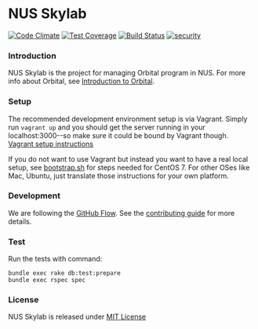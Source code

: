 NUS Skylab
========================================================

[![Code Climate](https://codeclimate.com/github/nusskylab/nusskylab/badges/gpa.svg)](https://codeclimate.com/github/nusskylab/nusskylab) [![Test Coverage](https://codeclimate.com/github/nusskylab/nusskylab/badges/coverage.svg)](https://codeclimate.com/github/nusskylab/nusskylab/coverage) [![Build Status](https://travis-ci.org/nusskylab/nusskylab.svg?branch=iss77)](https://travis-ci.org/nusskylab/nusskylab) [![security](https://hakiri.io/github/nusskylab/nusskylab/master.svg)](https://hakiri.io/github/nusskylab/nusskylab/master)

### Introduction

NUS Skylab is the project for managing Orbital program in NUS. For more info about Orbital, see [Introduction to Orbital](https://github.com/nusskylab/nusskylab/blob/master/docs/orbital.md).

### Setup

The recommended development environment setup is via Vagrant. Simply run `vagrant up` and you should get the server running in your localhost:3000--so make sure it could be bound by Vagrant though. [Vagrant setup instructions](https://github.com/nusskylab/nusskylab/wiki/Developing-NUSSkylab-with-Vagrant)

If you do not want to use Vagrant but instead you want to have a real local setup, see [bootstrap.sh](./bootstrap.sh) for steps needed for CentOS 7. For other OSes like Mac, Ubuntu, just translate those instructions for your own platform.

### Development

We are following the [GitHub Flow](https://guides.github.com/introduction/flow/index.html). See the [contributing guide](./docs/contributing_guide.md) for more details.

### Test

Run the tests with command:

```
bundle exec rake db:test:prepare
bundle exec rspec spec
```

### License

NUS Skylab is released under [MIT License](./LICENSE)
